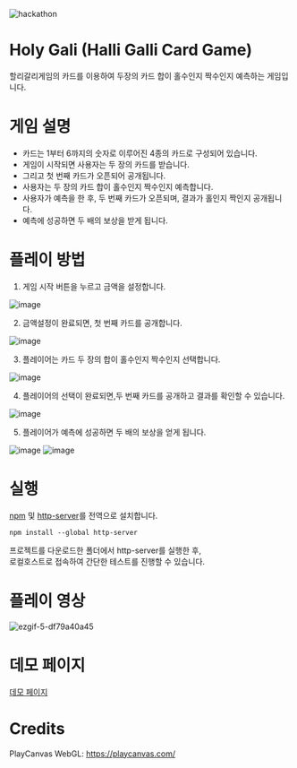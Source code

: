 ![hackathon](https://user-images.githubusercontent.com/109493423/196602490-c73a44f0-16f8-4321-9538-244b3e6fc09d.png)

# Holy Gali (Halli Galli Card Game)
할리갈리게임의 카드를 이용하여 두장의 카드 합이 홀수인지 짝수인지 예측하는 게임입니다.
  
# 게임 설명
- 카드는 1부터 6까지의 숫자로 이루어진 4종의 카드로 구성되어 있습니다.
- 게임이 시작되면 사용자는 두 장의 카드를 받습니다.
- 그리고 첫 번째 카드가 오픈되어 공개됩니다.
- 사용자는 두 장의 카드 합이 홀수인지 짝수인지 예측합니다.
- 사용자가 예측을 한 후, 두 번째 카드가 오픈되며, 결과가 홀인지 짝인지 공개됩니다.
- 예측에 성공하면 두 배의 보상을 받게 됩니다.

# 플레이 방법
1. 게임 시작 버튼을 누르고 금액을 설정합니다.

![image](https://github.com/mossland/Hackathon/assets/13128375/246f26c3-e120-4137-8536-bee3a20f5d7f)

2. 금액설정이 완료되면, 첫 번째 카드를 공개합니다.

![image](https://github.com/mossland/Hackathon/assets/13128375/368c8ee2-7f1a-48d1-8d5d-ea8e8f061896)


3. 플레이어는 카드 두 장의 합이 홀수인지 짝수인지 선택합니다.

![image](https://github.com/mossland/Hackathon/assets/13128375/e4256a03-b1ce-4b2a-90a9-43f0eed9527b)

4. 플레이어의 선택이 완료되면,두 번째 카드를 공개하고 결과를 확인할 수 있습니다.

![image](https://github.com/mossland/Hackathon/assets/13128375/72c2dc28-07a5-4d73-a591-f2726e56efed)


5. 플레이어가 예측에 성공하면 두 배의 보상을 얻게 됩니다.

![image](https://github.com/mossland/Hackathon/assets/13128375/b227b56d-a7e2-449f-9aeb-cb3080e2e117)
![image](https://github.com/mossland/Hackathon/assets/13128375/de920c2a-1d41-42a0-80e8-fb5d63c1aac4)

# 실행
[npm](https://www.npmjs.com) 및 [http-server](https://www.npmjs.com/package/http-server)를 전역으로 설치합니다.
```
npm install --global http-server
```

프로젝트를 다운로드한 폴더에서 http-server를 실행한 후,   
로컬호스트로 접속하여 간단한 테스트를 진행할 수 있습니다.

# 플레이 영상
![ezgif-5-df79a40a45](https://github.com/mossland/Hackathon/assets/13128375/2fd385ec-c9d9-4d61-820d-be5d1fe1a071)

# 데모 페이지
[데모 페이지](https://asset.moss.land/HGOE/index.html)

# Credits
PlayCanvas WebGL: https://playcanvas.com/

